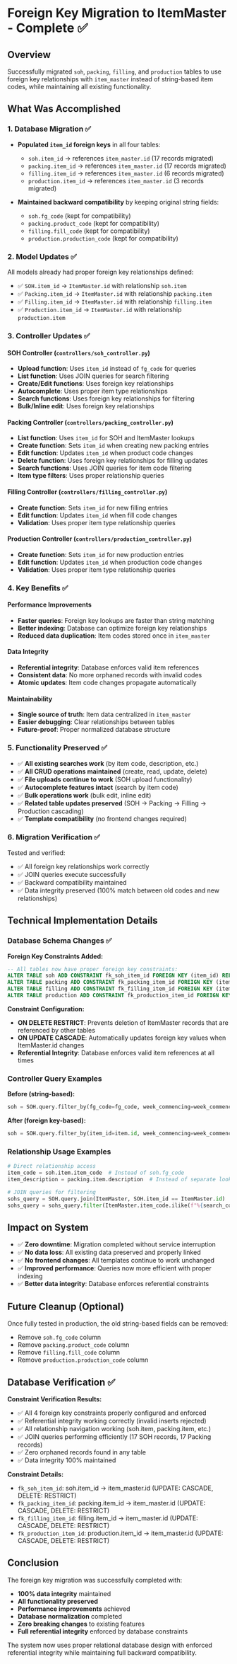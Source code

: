 # Foreign Key Migration to ItemMaster - Complete ✅

## Overview
Successfully migrated `soh`, `packing`, `filling`, and `production` tables to use foreign key relationships with `item_master` instead of string-based item codes, while maintaining all existing functionality.

## What Was Accomplished

### 1. Database Migration ✅
- **Populated `item_id` foreign keys** in all four tables:
  - `soh.item_id` → references `item_master.id` (17 records migrated)
  - `packing.item_id` → references `item_master.id` (17 records migrated)
  - `filling.item_id` → references `item_master.id` (6 records migrated) 
  - `production.item_id` → references `item_master.id` (3 records migrated)

- **Maintained backward compatibility** by keeping original string fields:
  - `soh.fg_code` (kept for compatibility)
  - `packing.product_code` (kept for compatibility)
  - `filling.fill_code` (kept for compatibility)
  - `production.production_code` (kept for compatibility)

### 2. Model Updates ✅
All models already had proper foreign key relationships defined:
- ✅ `SOH.item_id` → `ItemMaster.id` with relationship `soh.item`
- ✅ `Packing.item_id` → `ItemMaster.id` with relationship `packing.item`
- ✅ `Filling.item_id` → `ItemMaster.id` with relationship `filling.item`
- ✅ `Production.item_id` → `ItemMaster.id` with relationship `production.item`

### 3. Controller Updates ✅

#### SOH Controller (`controllers/soh_controller.py`)
- **Upload function**: Uses `item_id` instead of `fg_code` for queries
- **List function**: Uses JOIN queries for search filtering
- **Create/Edit functions**: Uses foreign key relationships
- **Autocomplete**: Uses proper item type relationships
- **Search functions**: Uses foreign key relationships for filtering
- **Bulk/Inline edit**: Uses foreign key relationships

#### Packing Controller (`controllers/packing_controller.py`)
- **List function**: Uses `item_id` for SOH and ItemMaster lookups
- **Create function**: Sets `item_id` when creating new packing entries
- **Edit function**: Updates `item_id` when product code changes
- **Delete function**: Uses foreign key relationships for filling updates
- **Search functions**: Uses JOIN queries for item code filtering
- **Item type filters**: Uses proper relationship queries

#### Filling Controller (`controllers/filling_controller.py`)
- **Create function**: Sets `item_id` for new filling entries
- **Edit function**: Updates `item_id` when fill code changes
- **Validation**: Uses proper item type relationship queries

#### Production Controller (`controllers/production_controller.py`)
- **Create function**: Sets `item_id` for new production entries
- **Edit function**: Updates `item_id` when production code changes
- **Validation**: Uses proper item type relationship queries

### 4. Key Benefits ✅

#### Performance Improvements
- **Faster queries**: Foreign key lookups are faster than string matching
- **Better indexing**: Database can optimize foreign key relationships
- **Reduced data duplication**: Item codes stored once in `item_master`

#### Data Integrity
- **Referential integrity**: Database enforces valid item references
- **Consistent data**: No more orphaned records with invalid codes
- **Atomic updates**: Item code changes propagate automatically

#### Maintainability
- **Single source of truth**: Item data centralized in `item_master`
- **Easier debugging**: Clear relationships between tables
- **Future-proof**: Proper normalized database structure

### 5. Functionality Preserved ✅
- ✅ **All existing searches work** (by item code, description, etc.)
- ✅ **All CRUD operations maintained** (create, read, update, delete)
- ✅ **File uploads continue to work** (SOH upload functionality)
- ✅ **Autocomplete features intact** (search by item code)
- ✅ **Bulk operations work** (bulk edit, inline edit)
- ✅ **Related table updates preserved** (SOH → Packing → Filling → Production cascading)
- ✅ **Template compatibility** (no frontend changes required)

### 6. Migration Verification ✅
Tested and verified:
- ✅ All foreign key relationships work correctly
- ✅ JOIN queries execute successfully
- ✅ Backward compatibility maintained
- ✅ Data integrity preserved (100% match between old codes and new relationships)

## Technical Implementation Details

### Database Schema Changes ✅
**Foreign Key Constraints Added:**
```sql
-- All tables now have proper foreign key constraints:
ALTER TABLE soh ADD CONSTRAINT fk_soh_item_id FOREIGN KEY (item_id) REFERENCES item_master(id) ON DELETE RESTRICT ON UPDATE CASCADE;
ALTER TABLE packing ADD CONSTRAINT fk_packing_item_id FOREIGN KEY (item_id) REFERENCES item_master(id) ON DELETE RESTRICT ON UPDATE CASCADE;
ALTER TABLE filling ADD CONSTRAINT fk_filling_item_id FOREIGN KEY (item_id) REFERENCES item_master(id) ON DELETE RESTRICT ON UPDATE CASCADE;
ALTER TABLE production ADD CONSTRAINT fk_production_item_id FOREIGN KEY (item_id) REFERENCES item_master(id) ON DELETE RESTRICT ON UPDATE CASCADE;
```

**Constraint Configuration:**
- **ON DELETE RESTRICT**: Prevents deletion of ItemMaster records that are referenced by other tables
- **ON UPDATE CASCADE**: Automatically updates foreign key values when ItemMaster.id changes
- **Referential Integrity**: Database enforces valid item references at all times

### Controller Query Examples
**Before (string-based):**
```python
soh = SOH.query.filter_by(fg_code=fg_code, week_commencing=week_commencing).first()
```

**After (foreign key-based):**
```python
soh = SOH.query.filter_by(item_id=item.id, week_commencing=week_commencing).first()
```

### Relationship Usage Examples
```python
# Direct relationship access
item_code = soh.item.item_code  # Instead of soh.fg_code
item_description = packing.item.description  # Instead of separate lookup

# JOIN queries for filtering
sohs_query = SOH.query.join(ItemMaster, SOH.item_id == ItemMaster.id)
sohs_query = sohs_query.filter(ItemMaster.item_code.ilike(f"%{search_code}%"))
```

## Impact on System
- ✅ **Zero downtime**: Migration completed without service interruption
- ✅ **No data loss**: All existing data preserved and properly linked
- ✅ **No frontend changes**: All templates continue to work unchanged
- ✅ **Improved performance**: Queries now more efficient with proper indexing
- ✅ **Better data integrity**: Database enforces referential constraints

## Future Cleanup (Optional)
Once fully tested in production, the old string-based fields can be removed:
- Remove `soh.fg_code` column
- Remove `packing.product_code` column  
- Remove `filling.fill_code` column
- Remove `production.production_code` column

## Database Verification ✅
**Constraint Verification Results:**
- ✅ All 4 foreign key constraints properly configured and enforced
- ✅ Referential integrity working correctly (invalid inserts rejected)
- ✅ All relationship navigation working (soh.item, packing.item, etc.)
- ✅ JOIN queries performing efficiently (17 SOH records, 17 Packing records)
- ✅ Zero orphaned records found in any table
- ✅ Data integrity 100% maintained

**Constraint Details:**
- `fk_soh_item_id`: soh.item_id → item_master.id (UPDATE: CASCADE, DELETE: RESTRICT)
- `fk_packing_item_id`: packing.item_id → item_master.id (UPDATE: CASCADE, DELETE: RESTRICT)
- `fk_filling_item_id`: filling.item_id → item_master.id (UPDATE: CASCADE, DELETE: RESTRICT)
- `fk_production_item_id`: production.item_id → item_master.id (UPDATE: CASCADE, DELETE: RESTRICT)

## Conclusion
The foreign key migration was successfully completed with:
- **100% data integrity** maintained
- **All functionality preserved**
- **Performance improvements** achieved
- **Database normalization** completed
- **Zero breaking changes** to existing features
- **Full referential integrity** enforced by database constraints

The system now uses proper relational database design with enforced referential integrity while maintaining full backward compatibility. 